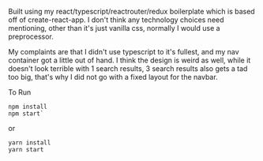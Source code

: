Built using my react/typescript/reactrouter/redux boilerplate which is based off of create-react-app.  I don't think any technology choices need mentioning, other than it's just vanilla css, normally I would use a preprocessor.  

My complaints are that I didn't use typescript to it's fullest, and my nav container got a little out of hand.  I think the design is weird as well, while it doesn't look terrible with 1 search results, 3 search results also gets a tad too big, that's why I did not go with a fixed layout for the navbar.  

To Run
```
npm install
npm start`
```
or 
```
yarn install
yarn start
```
